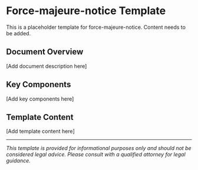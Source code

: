 # Force-majeure-notice Template

This is a placeholder template for force-majeure-notice. Content needs to be added.

## Document Overview
[Add document description here]

## Key Components
[Add key components here]

## Template Content
[Add template content here]

---
*This template is provided for informational purposes only and should not be considered legal advice. Please consult with a qualified attorney for legal guidance.*

